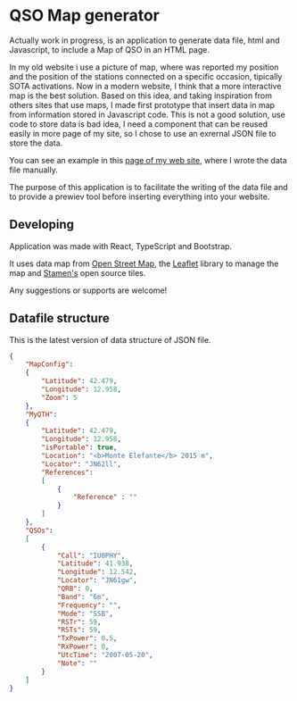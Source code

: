 # QSO Map generator

Actually work in progress, is an application to generate data file, html and Javascript, to include a Map of QSO in an HTML page.

In my old website i use a picture of map, where was reported my position and the position of the stations connected on a specific occasion, tipically SOTA activations.
Now in a modern website, I think that a more interactive map is the best solution.
Based on this idea, and taking inspiration from others sites that use maps, I made first prototype that insert data in map from information stored in Javascript code.
This is not a good solution, use code to store data is bad idea, I need a component that can be reused easily in more page of my site, so I chose to use an exrernal JSON file to store the data.

You can see an example in this [page of my web site](https://bobboteck.github.io/sota/sota-monte-elefante/), where I wrote the data file manually.

The purpose of this application is to facilitate the writing of the data file and to provide a prewiev tool before inserting everything into your website.

## Developing

Application was made with React, TypeScript and Bootstrap.

It uses data map from [Open Street Map](https://www.openstreetmap.org/copyright), the [Leaflet](https://leafletjs.com/) library to manage the map and [Stamen's](https://stamen.com/open-source/) open source tiles.

Any suggestions or supports are welcome!

## Datafile structure

This is the latest version of data structure of JSON file.

```json
{
    "MapConfig":
    {
        "Latitude": 42.479,
        "Longitude": 12.958,
        "Zoom": 5
    },
    "MyQTH": 
    {
        "Latitude": 42.479,
        "Longitude": 12.958,
        "isPortable": true,
        "Location": "<b>Monte Elefante</b> 2015 m",
        "Locator": "JN62ll",
        "References": 
        [
            {
                "Reference" : ""
            }
        ]
    },
    "QSOs":
    [
		{
            "Call": "IU0PHY",
            "Latitude": 41.938,
            "Longitude": 12.542,
            "Locator": "JN61gw",
            "QRB": 0,
            "Band": "6m",
            "Frequency": "",
            "Mode": "SSB",
            "RSTr": 59,
            "RSTs": 59,
            "TxPower": 0.5,
            "RxPower": 0,
            "UtcTime": "2007-05-20",
            "Note": ""
        }
    ]
}
```
